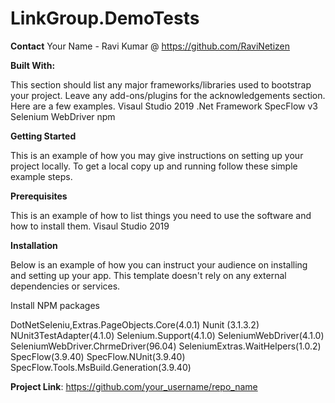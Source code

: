 # LinkGroup.DemoTests

**Contact**
Your Name - Ravi Kumar @ https://github.com/RaviNetizen

**Built With:**

This section should list any major frameworks/libraries used to bootstrap your project. Leave any add-ons/plugins for the acknowledgements section. Here are a few examples.
Visaul Studio 2019 
.Net Framework
SpecFlow v3 
Selenium WebDriver
npm 

**Getting Started**

This is an example of how you may give instructions on setting up your project locally. To get a local copy up and running follow these simple example steps.

**Prerequisites**

This is an example of how to list things you need to use the software and how to install them.
Visaul Studio 2019 


**Installation**

Below is an example of how you can instruct your audience on installing and setting up your app. This template doesn't rely on any external dependencies or services.

Install NPM packages

DotNetSeleniu,Extras.PageObjects.Core(4.0.1)
Nunit (3.1.3.2)
NUnit3TestAdapter(4.1.0)
Selenium.Support(4.1.0)
SeleniumWebDriver(4.1.0)
SeleniumWebDriver.ChrmeDriver(96.04)
SeleniumExtras.WaitHelpers(1.0.2)
SpecFlow(3.9.40)
SpecFlow.NUnit(3.9.40)
SpecFlow.Tools.MsBuild.Generation(3.9.40)

**Project Link**: https://github.com/your_username/repo_name

